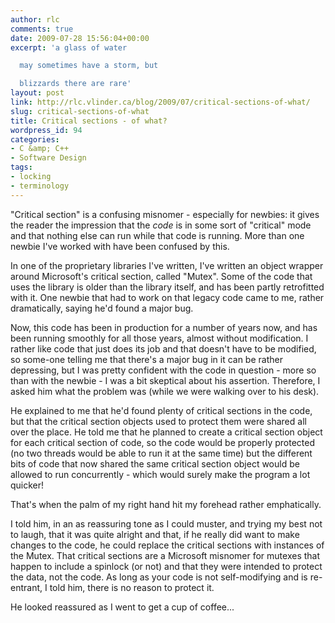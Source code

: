 ```yaml
---
author: rlc
comments: true
date: 2009-07-28 15:56:04+00:00
excerpt: 'a glass of water

  may sometimes have a storm, but

  blizzards there are rare'
layout: post
link: http://rlc.vlinder.ca/blog/2009/07/critical-sections-of-what/
slug: critical-sections-of-what
title: Critical sections - of what?
wordpress_id: 94
categories:
- C &amp; C++
- Software Design
tags:
- locking
- terminology
---
```


"Critical section" is a confusing misnomer - especially for newbies: it gives the reader the impression that the _code_ is in some sort of "critical" mode and that nothing else can run while that code is running. More than one newbie I've worked with have been confused by this.

In one of the proprietary libraries I've written, I've written an object wrapper around Microsoft's critical section, called "Mutex". Some of the code that uses the library is older than the library itself, and has been partly retrofitted with it. One newbie that had to work on that legacy code came to me, rather dramatically, saying he'd found a major bug.

Now, this code has been in production for a number of years now, and has been running smoothly for all those years, almost without modification. I rather like code that just does its job and that doesn't have to be modified, so some-one telling me that there's a major bug in it can be rather depressing, but I was pretty confident with the code in question - more so than with the newbie - I was a bit skeptical about his assertion. Therefore, I asked him what the problem was (while we were walking over to his desk).

He explained to me that he'd found plenty of critical sections in the code, but that the critical section objects used to protect them were shared all over the place. He told me that he planned to create a critical section object for each critical section of code, so the code would be properly protected (no two threads would be able to run it at the same time) but the different bits of code that now shared the same critical section object would be allowed to run concurrently - which would surely make the program a lot quicker!

That's when the palm of my right hand hit my forehead rather emphatically.

I told him, in an as reassuring tone as I could muster, and trying my best not to laugh, that it was quite alright and that, if he really did want to make changes to the code, he could replace the critical sections with instances of the Mutex. That critical sections are a Microsoft misnomer for mutexes that happen to include a spinlock (or not) and that they were intended to protect the data, not the code. As long as your code is not self-modifying and is re-entrant, I told him, there is no reason to protect it.

He looked reassured as I went to get a cup of coffee...
